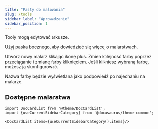 ```yaml
---
title: "Pasty do malowania"
slug: /tools
sidebar_label: "Wprowadzanie"
sidebar_position: 1
---
```



Tooly mogą edytować arkusze.

Użyj paska bocznego, aby dowiedzieć się więcej o malarstwach.

Utwórz nowy malarz klikając ikonę plus. Zmień kolejność farby poprzez przeciąganie i zmianę farby kliknięciem. Jeśli klikniesz wybraną farbę, możesz ją skonfigurować.

Nazwa farby będzie wyświetlana jako podpowiedź po najechaniu na malarze.

## Dostępne malarstwa

```mdx-code-block
import DocCardList from '@theme/DocCardList';
import {useCurrentSidebarCategory} from '@docusaurus/theme-common';

<DocCardList items={useCurrentSidebarCategory().items}/>
```
